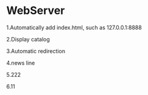 # WebServer
1.Automatically add index.html, such as 127.0.0.1:8888  

2.Display catalog  

3.Automatic redirection

4.news line

5.222

6.11
